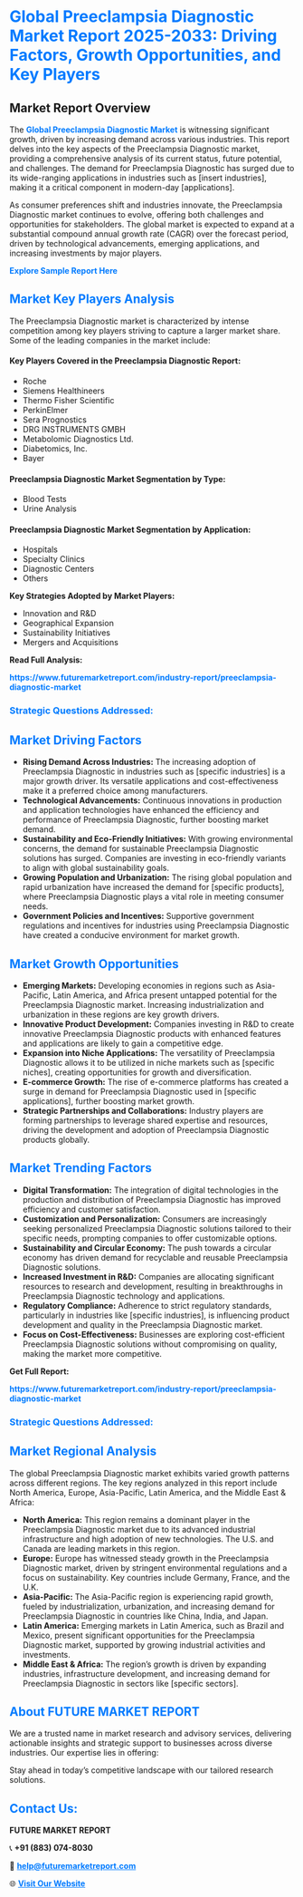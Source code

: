 <h1 style="color: #007BFF;">Global Preeclampsia Diagnostic Market Report 2025-2033: Driving Factors, Growth Opportunities, and Key Players</h1>

<section id="overview">
<h2>Market Report Overview</h2>
<p>The <a href="https://www.futuremarketreport.com/industry-report/preeclampsia-diagnostic-market" style="color: #007BFF; text-decoration: none;"><strong>Global Preeclampsia Diagnostic Market</strong></a> is witnessing significant growth, driven by increasing demand across various industries. This report delves into the key aspects of the Preeclampsia Diagnostic market, providing a comprehensive analysis of its current status, future potential, and challenges. The demand for Preeclampsia Diagnostic has surged due to its wide-ranging applications in industries such as [insert industries], making it a critical component in modern-day [applications].</p>
<p>As consumer preferences shift and industries innovate, the Preeclampsia Diagnostic market continues to evolve, offering both challenges and opportunities for stakeholders. The global market is expected to expand at a substantial compound annual growth rate (CAGR) over the forecast period, driven by technological advancements, emerging applications, and increasing investments by major players.</p>
</section>

<section id="overview">
<p><a href="https://www.futuremarketreport.com/request-sample/reportId=78174" style="color: #007BFF; text-decoration: none;"><strong>Explore Sample Report Here</strong></a></p>
</section>

<section id="key-players">
<h2 style="color: #007BFF;">Market Key Players Analysis</h2>
<p>The Preeclampsia Diagnostic market is characterized by intense competition among key players striving to capture a larger market share. Some of the leading companies in the market include:</p>
<h4>Key Players Covered in the Preeclampsia Diagnostic Report:</h4>
<ul><li>Roche</li><li>Siemens Healthineers</li><li>Thermo Fisher Scientific</li><li>PerkinElmer</li><li>Sera Prognostics</li><li>DRG INSTRUMENTS GMBH</li><li>Metabolomic Diagnostics Ltd.</li><li>Diabetomics, Inc.</li><li>Bayer</li></ul>
<h4>Preeclampsia Diagnostic Market Segmentation by Type:</h4>
<ul><li>Blood Tests</li><li>Urine Analysis</li></ul>

<h4>Preeclampsia Diagnostic Market Segmentation by Application:</h4>
<ul><li>Hospitals</li><li>Specialty Clinics</li><li>Diagnostic Centers</li><li>Others</li></ul>
<p><strong>Key Strategies Adopted by Market Players:</strong></p>
<ul>
<li>Innovation and R&D</li>
<li>Geographical Expansion</li>
<li>Sustainability Initiatives</li>
<li>Mergers and Acquisitions</li>
</ul>
</section>

<section>
<p><strong>Read Full Analysis: </strong></p><a href="https://www.futuremarketreport.com/industry-report/preeclampsia-diagnostic-market" style="color: #007BFF; text-decoration: none;"><strong>https://www.futuremarketreport.com/industry-report/preeclampsia-diagnostic-market</strong></a>
<h3 style="color: #007BFF;">Strategic Questions Addressed:</h3>
</section>

<section id="driving-factors">
<h2 style="color: #007BFF;">Market Driving Factors</h2>
<ul>
<li><strong>Rising Demand Across Industries:</strong> The increasing adoption of Preeclampsia Diagnostic in industries such as [specific industries] is a major growth driver. Its versatile applications and cost-effectiveness make it a preferred choice among manufacturers.</li>
<li><strong>Technological Advancements:</strong> Continuous innovations in production and application technologies have enhanced the efficiency and performance of Preeclampsia Diagnostic, further boosting market demand.</li>
<li><strong>Sustainability and Eco-Friendly Initiatives:</strong> With growing environmental concerns, the demand for sustainable Preeclampsia Diagnostic solutions has surged. Companies are investing in eco-friendly variants to align with global sustainability goals.</li>
<li><strong>Growing Population and Urbanization:</strong> The rising global population and rapid urbanization have increased the demand for [specific products], where Preeclampsia Diagnostic plays a vital role in meeting consumer needs.</li>
<li><strong>Government Policies and Incentives:</strong> Supportive government regulations and incentives for industries using Preeclampsia Diagnostic have created a conducive environment for market growth.</li>
</ul>
</section>

<section id="growth-opportunities">
<h2 style="color: #007BFF;">Market Growth Opportunities</h2>
<ul>
<li><strong>Emerging Markets:</strong> Developing economies in regions such as Asia-Pacific, Latin America, and Africa present untapped potential for the Preeclampsia Diagnostic market. Increasing industrialization and urbanization in these regions are key growth drivers.</li>
<li><strong>Innovative Product Development:</strong> Companies investing in R&D to create innovative Preeclampsia Diagnostic products with enhanced features and applications are likely to gain a competitive edge.</li>
<li><strong>Expansion into Niche Applications:</strong> The versatility of Preeclampsia Diagnostic allows it to be utilized in niche markets such as [specific niches], creating opportunities for growth and diversification.</li>
<li><strong>E-commerce Growth:</strong> The rise of e-commerce platforms has created a surge in demand for Preeclampsia Diagnostic used in [specific applications], further boosting market growth.</li>
<li><strong>Strategic Partnerships and Collaborations:</strong> Industry players are forming partnerships to leverage shared expertise and resources, driving the development and adoption of Preeclampsia Diagnostic products globally.</li>
</ul>
</section>

<section id="trending-factors">
<h2 style="color: #007BFF;">Market Trending Factors</h2>
<ul>
<li><strong>Digital Transformation:</strong> The integration of digital technologies in the production and distribution of Preeclampsia Diagnostic has improved efficiency and customer satisfaction.</li>
<li><strong>Customization and Personalization:</strong> Consumers are increasingly seeking personalized Preeclampsia Diagnostic solutions tailored to their specific needs, prompting companies to offer customizable options.</li>
<li><strong>Sustainability and Circular Economy:</strong> The push towards a circular economy has driven demand for recyclable and reusable Preeclampsia Diagnostic solutions.</li>
<li><strong>Increased Investment in R&D:</strong> Companies are allocating significant resources to research and development, resulting in breakthroughs in Preeclampsia Diagnostic technology and applications.</li>
<li><strong>Regulatory Compliance:</strong> Adherence to strict regulatory standards, particularly in industries like [specific industries], is influencing product development and quality in the Preeclampsia Diagnostic market.</li>
<li><strong>Focus on Cost-Effectiveness:</strong> Businesses are exploring cost-efficient Preeclampsia Diagnostic solutions without compromising on quality, making the market more competitive.</li>
</ul>
</section>

<section>
<p><strong>Get Full Report: </strong></p><a href="https://www.futuremarketreport.com/industry-report/preeclampsia-diagnostic-market" style="color: #007BFF; text-decoration: none;"><strong>https://www.futuremarketreport.com/industry-report/preeclampsia-diagnostic-market</strong></a>
<h3 style="color: #007BFF;">Strategic Questions Addressed:</h3>
</section>


<section id="regional-analysis">
<h2 style="color: #007BFF;">Market Regional Analysis</h2>
<p>The global Preeclampsia Diagnostic market exhibits varied growth patterns across different regions. The key regions analyzed in this report include North America, Europe, Asia-Pacific, Latin America, and the Middle East & Africa:</p>
<ul>
<li><strong>North America:</strong> This region remains a dominant player in the Preeclampsia Diagnostic market due to its advanced industrial infrastructure and high adoption of new technologies. The U.S. and Canada are leading markets in this region.</li>
<li><strong>Europe:</strong> Europe has witnessed steady growth in the Preeclampsia Diagnostic market, driven by stringent environmental regulations and a focus on sustainability. Key countries include Germany, France, and the U.K.</li>
<li><strong>Asia-Pacific:</strong> The Asia-Pacific region is experiencing rapid growth, fueled by industrialization, urbanization, and increasing demand for Preeclampsia Diagnostic in countries like China, India, and Japan.</li>
<li><strong>Latin America:</strong> Emerging markets in Latin America, such as Brazil and Mexico, present significant opportunities for the Preeclampsia Diagnostic market, supported by growing industrial activities and investments.</li>
<li><strong>Middle East & Africa:</strong> The region’s growth is driven by expanding industries, infrastructure development, and increasing demand for Preeclampsia Diagnostic in sectors like [specific sectors].</li>
</ul>
</section>

<footer>
<h2 style="color: #007BFF;">About FUTURE MARKET REPORT</h2>
<p>We are a trusted name in market research and advisory services, delivering actionable insights and strategic support to businesses across diverse industries. Our expertise lies in offering:</p>

<p>Stay ahead in today’s competitive landscape with our tailored research solutions.</p>

<h2 style="color: #007BFF;">Contact Us:</h2>
<p><strong>FUTURE MARKET REPORT</strong></p>
<p>📞 <strong>+91 (883) 074-8030</strong></p>
<p>📧 <strong><a href="mailto:help@futuremarketreport.com" style="color: #007BFF;">help@futuremarketreport.com</a></strong></p>
<p>🌐 <strong><a href="https://www.futuremarketreport.com/" style="color: #007BFF;">Visit Our Website</a></strong></p>
</footer>